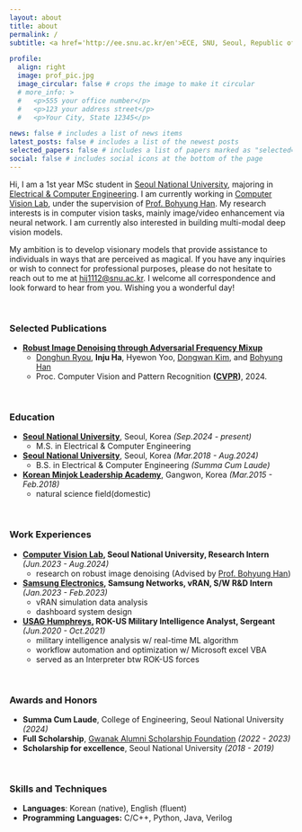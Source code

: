 ```yaml
---
layout: about
title: about
permalink: /
subtitle: <a href='http://ee.snu.ac.kr/en'>ECE, SNU, Seoul, Republic of Korea</a>. hij1112@snu.ac.kr

profile:
  align: right
  image: prof_pic.jpg
  image_circular: false # crops the image to make it circular
  # more_info: >
  #   <p>555 your office number</p>
  #   <p>123 your address street</p>
  #   <p>Your City, State 12345</p>

news: false # includes a list of news items
latest_posts: false # includes a list of the newest posts
selected_papers: false # includes a list of papers marked as "selected={true}"
social: false # includes social icons at the bottom of the page
---
```


Hi, I am a 1st year MSc student in [Seoul National University](https://en.snu.ac.kr/index.html), majoring in [Electrical & Computer Engineering](http://ee.snu.ac.kr/en). I am currently working in [Computer Vision Lab](http://cv.snu.ac.kr), under the supervision of [Prof. Bohyung Han](https://cv.snu.ac.kr/index.php/~bhhan/). My research interests is in computer vision tasks, mainly image/video enhancement via neural network. I am currently also interested in building multi-modal deep vision models. 

My ambition is to develop visionary models that provide assistance to individuals in ways that are perceived as magical. If you have any inquiries or wish to connect for professional purposes, please do not hesitate to reach out to me at [hij1112@snu.ac.kr](mailto:hij1112@snu.ac.kr). I welcome all correspondence and look forward to hear from you. Wishing you a wonderful day!

&nbsp;

### Selected Publications
- **[Robust Image Denoising through Adversarial Frequency Mixup](https://openaccess.thecvf.com/content/CVPR2024/papers/Ryou_Robust_Image_Denoising_through_Adversarial_Frequency_Mixup_CVPR_2024_paper.pdf)**
  - [Donghun Ryou](https://doinghun.com), **Inju Ha**, Hyewon Yoo, [Dongwan Kim](https://www.numpee.com), and [Bohyung Han](https://cv.snu.ac.kr/index.php/~bhhan/)
  - Proc. Computer Vision and Pattern Recognition **([CVPR](https://cvpr.thecvf.com/Conferences/2024))**, 2024.

&nbsp;

### Education
- **[Seoul National University](https://en.snu.ac.kr/index.html)**, Seoul, Korea _(Sep.2024 - present)_
  - M.S. in Electrical & Computer Engineering
- **[Seoul National University](https://en.snu.ac.kr/index.html)**, Seoul, Korea _(Mar.2018 - Aug.2024)_
  - B.S. in Electrical & Computer Engineering *(Summa Cum Laude)*
- **[Korean Minjok Leadership Academy](http://english.minjok.hs.kr/contents/main.php)**, Gangwon, Korea _(Mar.2015 - Feb.2018)_
  - natural science field(domestic)

&nbsp;

### Work Experiences

- **[Computer Vision Lab](http://cv.snu.ac.kr), Seoul National University, Research Intern**  _(Jun.2023 - Aug.2024)_    
  - research on robust image denoising (Advised by [Prof. Bohyung Han](https://cv.snu.ac.kr/index.php/~bhhan/))
- **[Samsung Electronics](https://www.samsung.com/sec/), Samsung Networks, vRAN, S/W R&D Intern** _(Jan.2023 - Feb.2023)_ 
  - vRAN simulation data analysis
  - dashboard system design
- **[USAG Humphreys](https://home.army.mil/humphreys/), ROK-US Military Intelligence Analyst, Sergeant**  _(Jun.2020 - Oct.2021)_
  - military intelligence analysis w/ real-time ML algorithm 
  - workflow automation and optimization w/ Microsoft excel VBA 
  - served as an Interpreter btw ROK-US forces 
  
&nbsp;

### Awards and Honors
- **Summa Cum Laude**, College of Engineering, Seoul National University _(2024)_
- **Full Scholarship**, [Gwanak Alumni Scholarship Foundation](https://gwanak.snua.or.kr) _(2022 - 2023)_
- **Scholarship for excellence**, Seoul National University _(2018 - 2019)_
  
&nbsp;

### Skills and Techniques

- **Languages**: Korean (native), English (fluent) 
- **Programming** **Languages:** C/C++, Python, Java, Verilog 
